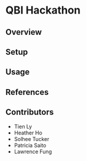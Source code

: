 # QBI Hackathon

## Overview
## Setup
## Usage
## References

## Contributors
* Tien Ly
* Heather Ho
* Solhee Tucker
* Patricia Saito
* Lawrence Fung
